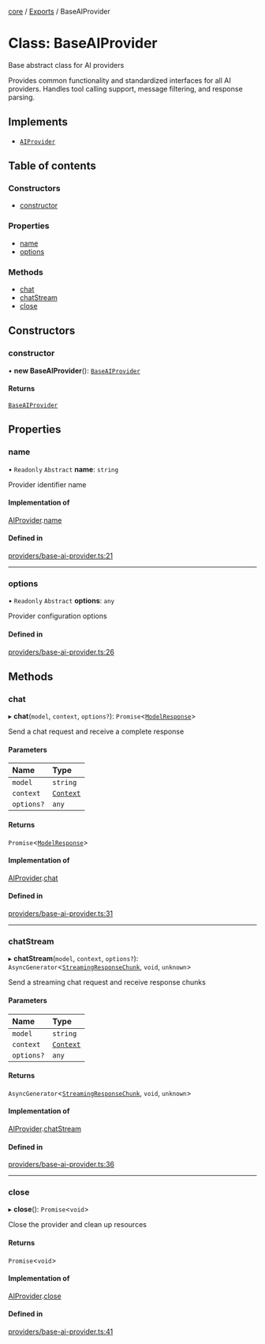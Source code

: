 <!-- 
 ⚠️  AUTO-GENERATED FILE - DO NOT EDIT MANUALLY
 This file is automatically generated by scripts/docs-generator.js
 To make changes, edit the source TypeScript files or update the generator script
-->

[core](../../) / [Exports](../modules) / BaseAIProvider

# Class: BaseAIProvider

Base abstract class for AI providers

Provides common functionality and standardized interfaces for all AI providers.
Handles tool calling support, message filtering, and response parsing.

## Implements

- [`AIProvider`](../interfaces/AIProvider)

## Table of contents

### Constructors

- [constructor](BaseAIProvider#constructor)

### Properties

- [name](BaseAIProvider#name)
- [options](BaseAIProvider#options)

### Methods

- [chat](BaseAIProvider#chat)
- [chatStream](BaseAIProvider#chatstream)
- [close](BaseAIProvider#close)

## Constructors

### constructor

• **new BaseAIProvider**(): [`BaseAIProvider`](BaseAIProvider)

#### Returns

[`BaseAIProvider`](BaseAIProvider)

## Properties

### name

• `Readonly` `Abstract` **name**: `string`

Provider identifier name

#### Implementation of

[AIProvider](../interfaces/AIProvider).[name](../interfaces/AIProvider#name)

#### Defined in

[providers/base-ai-provider.ts:21](https://github.com/woojubb/robota/blob/7a734e73a51e339148a398f7b885cf8701441118/packages/core/src/providers/base-ai-provider.ts#L21)

___

### options

• `Readonly` `Abstract` **options**: `any`

Provider configuration options

#### Defined in

[providers/base-ai-provider.ts:26](https://github.com/woojubb/robota/blob/7a734e73a51e339148a398f7b885cf8701441118/packages/core/src/providers/base-ai-provider.ts#L26)

## Methods

### chat

▸ **chat**(`model`, `context`, `options?`): `Promise`\<[`ModelResponse`](../interfaces/ModelResponse)\>

Send a chat request and receive a complete response

#### Parameters

| Name | Type |
| :------ | :------ |
| `model` | `string` |
| `context` | [`Context`](../interfaces/Context) |
| `options?` | `any` |

#### Returns

`Promise`\<[`ModelResponse`](../interfaces/ModelResponse)\>

#### Implementation of

[AIProvider](../interfaces/AIProvider).[chat](../interfaces/AIProvider#chat)

#### Defined in

[providers/base-ai-provider.ts:31](https://github.com/woojubb/robota/blob/7a734e73a51e339148a398f7b885cf8701441118/packages/core/src/providers/base-ai-provider.ts#L31)

___

### chatStream

▸ **chatStream**(`model`, `context`, `options?`): `AsyncGenerator`\<[`StreamingResponseChunk`](../interfaces/StreamingResponseChunk), `void`, `unknown`\>

Send a streaming chat request and receive response chunks

#### Parameters

| Name | Type |
| :------ | :------ |
| `model` | `string` |
| `context` | [`Context`](../interfaces/Context) |
| `options?` | `any` |

#### Returns

`AsyncGenerator`\<[`StreamingResponseChunk`](../interfaces/StreamingResponseChunk), `void`, `unknown`\>

#### Implementation of

[AIProvider](../interfaces/AIProvider).[chatStream](../interfaces/AIProvider#chatstream)

#### Defined in

[providers/base-ai-provider.ts:36](https://github.com/woojubb/robota/blob/7a734e73a51e339148a398f7b885cf8701441118/packages/core/src/providers/base-ai-provider.ts#L36)

___

### close

▸ **close**(): `Promise`\<`void`\>

Close the provider and clean up resources

#### Returns

`Promise`\<`void`\>

#### Implementation of

[AIProvider](../interfaces/AIProvider).[close](../interfaces/AIProvider#close)

#### Defined in

[providers/base-ai-provider.ts:41](https://github.com/woojubb/robota/blob/7a734e73a51e339148a398f7b885cf8701441118/packages/core/src/providers/base-ai-provider.ts#L41)
